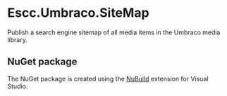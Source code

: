 # Escc.Umbraco.SiteMap

Publish a search engine sitemap of all media items in the Umbraco media library.

## NuGet package

The NuGet package is created using the [NuBuild](https://github.com/bspell1/NuBuild) extension for Visual Studio.